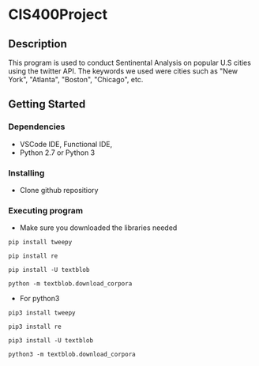 # CIS400Project

## Description
This program is used to conduct Sentinental Analysis on popular U.S cities using the twitter API. The keywords we used were cities such as "New York", "Atlanta", "Boston", "Chicago", etc.

## Getting Started

### Dependencies
* VSCode IDE, Functional IDE,
* Python 2.7 or Python 3


### Installing
* Clone github repositiory

### Executing program

* Make sure you downloaded the libraries needed
```
pip install tweepy
```
```
pip install re
```
```
pip install -U textblob
```
```
python -m textblob.download_corpora
```
* For python3

```
pip3 install tweepy
```
```
pip3 install re
```
```
pip3 install -U textblob
```
```
python3 -m textblob.download_corpora
```

